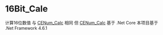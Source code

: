 # 16Bit_Cale
计算16位数值
与 [CENum_Calc](https://github.com/SikroYang/CENum_Calc) 相同
但 [CENum_Calc](https://github.com/SikroYang/CENum_Calc) 基于 .Net Core
本项目基于 .Net Framework 4.6.1
